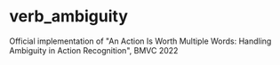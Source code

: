 # verb_ambiguity
Official implementation of "An Action Is Worth Multiple Words: Handling Ambiguity in Action Recognition", BMVC 2022
